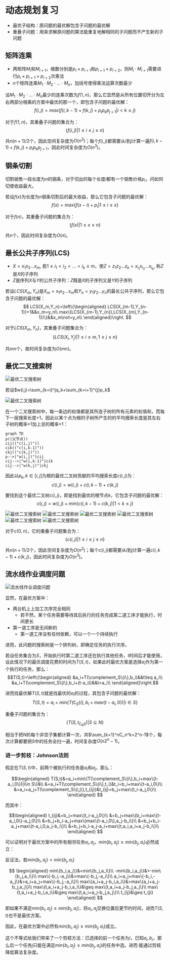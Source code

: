 # 动态规划复习

* 最优子结构：原问题的最优解包含子问题的最优解
* 重叠子问题：用来求解原问题的算法能重复地解相同的子问题而不产生新的子问题

## 矩阵连乘

* 两矩阵$M_i$和$M_{i+1}$，维数分别是$p_i\times p_{i+1}$和$p_{i+1}\times p_{i+2}$，则$M_i\cdot M_{i+1}$需要进行$p_i\times p_{i+1}\times p_{i+2}$次乘法
* $n$个矩阵连乘$M_1\cdot M_2\cdot\dots\cdot M_n$，加括号使得乘法运算次数最少

设$M_1\cdot M_2\cdot\dots\cdot M_n$最少的连乘次数为$f(1,n)$，那么它显然是从所有位置切开分为左右两部分相乘的方案中最优的那一个，即包含子问题的最优解：
$$f(i,j)=max\{f(i,k-1)+f(k,j)+p_ip_kp_{j+1}|i<k\leq j\}$$

对于$f(1,n)$，其重叠子问题的集合为：
$$\{f(i,j)|1\leq i\leq j\leq n\}$$

共$n(n+1)/2$个，因此空间复杂度为$O(n^2)$；每个$f(i,j)$都需要从$i$到$j$计算一遍$f(i,k-1)+f(k,j)+p_ip_kp_{j+1}$，因此时间复杂度为$O(n^3)$。

## 钢条切割

切割销售一段长度为$n$的钢条，对于切出的每个长度$i$都有一个销售价格$p_i$，问如何切使收益最大。

若设$f(x)$为长度为$n$钢条切割后的最大收益，那么它包含子问题的最优解：
$$f(x)=max\{f(x-i)+p_i|1\leq i\leq x\}$$

对于$f(n)$，其重叠子问题的集合为：
$$\{f(x)|1\leq x\leq n\}$$

共$n$个，因此时间复杂度为$O(n)$。

## 最长公共子序列(LCS)

* $X=x_1x_2\dots x_m$, 若$1\leq i_1<i_2<\dots <i_k\leq m$，使$Z=z_1z_2\dots z_k=x_{i_1}x_{i_2}\dots x_{i_k}$, 称$Z$是$X$的子序列
* $Z$是序列$X$与$Y$的公共子序列：$Z$既是$X$的子序列又是$Y$的子序列

若设$LCS(X_m,Y_n)$是$X_m=x_1x_2\dots x_m$和$Y_n=y_1y_2\dots y_n$的最长公共子序列，那么它包含子问题的最优解：
$$
LCS(X_m,Y_n)=\left\{\begin{aligned}
LCS(X_{m-1},Y_{n-1})+1&&x_m=y_n\\
max\{LCS(X_{m-1},Y_{n}),LCS(X_{m},Y_{n-1})\}&&x_m\not=y_n\\
\end{aligned}\right.
$$

对于$LCS(X_{m},Y_{n})$，其重叠子问题集合为：
$$\{LCS(X_{i},Y_{j})|1\leq i\leq m,1\leq j\leq n\}$$

共$mn$个，故时间复杂度为$O(mn)$。

## 最优二叉搜索树

![最优二叉搜索树](i/最优二叉.png)

若设$w(i,j)=\sum_{k=i}^jq_k+\sum_{k=i+1}^{j}p_k$

![最优二叉搜索树](i/最优二叉2.png)

在一个二叉搜索树中，每一条边的权值都是其所连子树的所有元素的权值和，而每下一层搜索长度+1，因此以某个点为根的子树所产生的的平均搜索长度是其左右子树的概率$\times 1$加上总的概率$\times 1$：

```mermaid
graph TD
p((父节点))
cij(("c(i,j)"))
cik(("c(i,k-1)"))
ckj(("c(k,j)"))
p-->|"w(i,j)"|cij
cij-->|"w(i,k-1)"|cik
cij-->|"w(k,j)"|ckj
```

因此以$p_k,k\in[i,j]$为根的最优二叉树贡献的平均搜索长度$c(i,j)$为：
$$c(i,j)=w(i,j)+c(i,k-1)+c(k,j)$$

要找到这个最优二叉树$c(i,j)$，即是找到最优的根节点$k$，它包含子问题的最优解：
$$c(i,j)=w(i,j)+min\{c(i,k-1)+c(k,j)|1<k\leq j\}$$

![最优二叉搜索树](i/最优二叉31.png)
![最优二叉搜索树](i/最优二叉32.png)
![最优二叉搜索树](i/最优二叉33.png)
![最优二叉搜索树](i/最优二叉34.png)
![最优二叉搜索树](i/最优二叉35.png)
![最优二叉搜索树](i/最优二叉36.png)

对于$c(0,n)$，它的重叠子问题集合为：
$$\{c(i,j)|1\leq i\leq j\leq n\}$$

共$n(n+1)/2$个，因此空间复杂度为$O(n^2)$；每个$c(i,j)$都需要从$i$到$j$计算一遍$c(i,k-1)+c(k,j)$，因此时间复杂度为$O(n^3)$。

## 流水线作业调度问题

![流水线作业调度问题](i/流水线作业调度.png)

显然，在最优方案中：
* 两台机上上加工次序完全相同
  * 若不然，某个任务需要等待其后执行的任务完成第二道工序才能执行，时间更长
* 第一道工序是无间断的
  * 第一道工序没有任何依赖，可以一个一个持续执行

进而，此问题的搜索树是一个排列树，即确定任务的执行次序。

若设任务集合为$S$，开始执行时第二道工序还在执行其他任务，$t$时间后才能使用，设此情况下的最优调度花费的时间为$T(S,t)$，如果此时最优方案是选择$a_i$作为第一个执行的任务，那么：
$$T(S,t)=\left\{\begin{aligned}
&a_i+T(\complement_S\{i\},b_i)&&t\leq a_i\\
&a_i+T(\complement_S\{i\},b_i+(t-a_i))&&t>a_i\\
\end{aligned}\right.$$

进而找最优解$T(S,t)$就是找最优的$a_i$的过程，其包含子问题的最优解：
$$T(S,t)=a_i+min\{T(\complement_S\{i\},b_i+max\{t-a_i,0\})|i\in S\}$$

重叠子问题的集合为：
$$\{T(S,t_{\complement_NS})|S\subseteq N\}$$

相当于把$N$的每个非空子集都计算一次，共$\sum_{k=1}^nC_n^k=2^n-1$个，每次计算都要把$S$中的任务全扫一遍，时间复杂度$O(n2^n-1)$。

### 进一步剪枝：Johnson法则

假定在$T(S,t)$中，前两个被执行的任务是$a_i$和$a_j$，那么：

$$\begin{aligned}
T(S,t)&=a_i+min\{T(\complement_S\{i\},b_i+max\{t-a_i,0\})|i\in S\}&\\
&=a_i+T(\complement_S\{i\},t_i)&t_i=b_i+max\{t-a_i,0\}\\
&=a_i+a_j+T(\complement_S\{i,j\},t_{ij})&t_{ij}=b_j+max\{t_i-a_j,0\}\\
\end{aligned}
$$

而其中：

$$\begin{aligned}
t_{ij}&=b_j+max\{t_i-a_j,0\}\\
&=b_j+max\{b_i+max\{t-a_i,0\}-a_j,0\}\\
&=b_j+b_i-a_j+max\{max\{t-a_i,0\},a_j-b_i\}\\
&=b_j+b_i-a_j+max\{t-a_i,0,a_j-b_i\}\\
&=b_j+b_i-a_j-a_i+max\{t,a_i,a_i+a_j-b_i\}\\
\end{aligned}
$$

可以证明对于最优方案中的所有相邻任务$a_i,a_j$，$min\{b_i,a_j\}\geq min\{b_j,a_i\}$必然成立：

反证法，若$min\{b_i,a_j\}<min\{b_j,a_i\}$

$$
\begin{aligned}
min\{b_i,a_j\}&<min\{b_j,a_i\}\\
-min\{b_i,a_j\}&>-min\{b_j,a_i\}\\
max\{-b_i,-a_j\}&>max\{-b_j,-a_i\}\\
a_i+a_j+max\{-b_i,-a_j\}&>a_i+a_j+max\{-b_j,-a_i\}\\
max\{a_i+a_j-b_i,a_i\}&>max\{a_i+a_j-b_j,a_j\}\\
max\{t,a_i+a_j-b_i,a_i\}&\geq max\{t,a_i+a_j-b_j,a_j\}\\
max\{t,a_i+a_j-b_i,a_i\}&\geq max\{t,a_i+a_j-b_j,a_j\}\\
t_{ij}&\geq t_{ji}
\end{aligned}
$$

即如果不满足$min\{b_i,a_j\}\geq min\{b_j,a_i\}$，将$a_i,a_j$交换位置后更节约时间，进而$T(S,t)$也不是最优方案。

因此，在最优方案中必然有$min\{b_i,a_j\}\geq min\{b_j,a_i\}$成立。

这个不等式给我们带来了一个剪枝方法：已选择的前一个任务为$i$，已知$a_i,b_i$，那么后一个任务$j$只能在满足$min\{b_i,a_j\}\geq min\{b_j,a_i\}$的任务中选。进而·能通过剪枝降低算法复杂度。